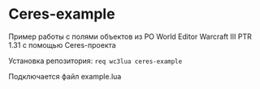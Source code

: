 # Ceres-example
Пример работы с полями объектов из РО World Editor Warcraft III PTR 1.31 с помощью Ceres-проекта

Установка репозитория: `req wc3lua ceres-example`

Подключается файл example.lua